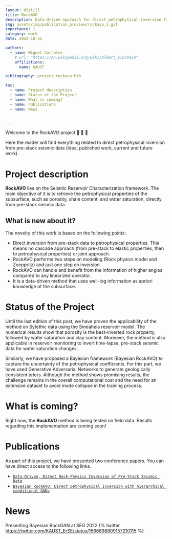 ```yaml
---
layout: distill
title: RockAVO
description: Data-driven approach for direct petrophysical inversion from pre-stack seismic data.
img: assets/img/publication_preview/rockavo_1.gif
importance: 1
category: work
date: 2022-10-31

authors:
  - name: Miguel Corrales
    # url: "https://en.wikipedia.org/wiki/Albert_Einstein"
    affiliations:
      name: KAUST

bibliography: project_rockavo.bib

toc:
  - name: Project description
  - name: Status of the Project
  - name: What is coming?
  - name: Publications
  - name: News


---
```


Welcome to the RockAVO project :metal: :metal: :metal:

Here the reader will find everything related to direct petrophysical inversion from pre-stack seismic data (idea, published work, current and future work). 


# Project description

**RockAVO** lies on the Seismic Reservoir Characterization framework. The main objective of it is to retrieve the petrophysical properties of the subsurface, such as porosity, shale content, and water saturation, directly from pre-stack seismic data. 

## What is new about it? 

The novelty of this work is based on the following points: 
  - Direct inversion from pre-stack data to petrophysical properties. This means no cascade approach (from pre-stack to elastic properties, then to petrophysical properties) or joint approach. 
  - RockAVO performs two steps on modeling (Rock physics model and Zoeppritz) and just one step on inversion.
  - RockAVO can handle and benefit from the information of higher angles compared to any linearized operator.
  - It is a data-driven method that uses well-log information as apriori knowledge of the subsurface. 

# Status of the Project

Until the last edition of this post, we have proven the applicability of the method on Sytethic data using the Smeaheia reservoir model. The numerical results show that porosity is the best-inverted rock property, followed by water saturation and clay content. Moreover, the method is also applicable in reservoir monitoring to invert time-lapse, pre-stack seismic data for water saturation changes <d-cite key="eage:/content/papers/10.3997/2214-4609.202210178"></d-cite>.

Similarly, we have proposed a Bayesian framework (Bayesian RockAVO) <d-cite key="doi:10.1190/image2022-3745255.1"></d-cite> to capture the uncertainty of the petrophysical coefficients. For this part, we have used Generative Adversarial Networks to generate geologically consistent priors. Although the method shows promising results, the challenge remains in the overall computational cost and the need for an extensive dataset to avoid mode collapse in the training process.


# What is coming? 

Right now, the **RockAVO** method is being tested on field data. Results regarding this implementation are coming soon!

# Publications 

As part of this project, we have presented two conference papers.  You can have direct access to the following links. 

  - [`Data-Driven, Direct Rock-Physics Inversion of Pre-Stack Seismic Data`](https://www.earthdoc.org/content/papers/10.3997/2214-4609.202210178)
  - [`Bayesian RockAVO: Direct petrophysical inversion with hierarchical conditional GANs`](https://onepetro.org/SEGAM/proceedings/IMAGE22/1-IMAGE22/D011S117R003/512785)

# News

Presenting Bayesian RockGAN at SEG 2022
{% twitter https://twitter.com/KAUST_ErSE/status/1566698809157210115 %}